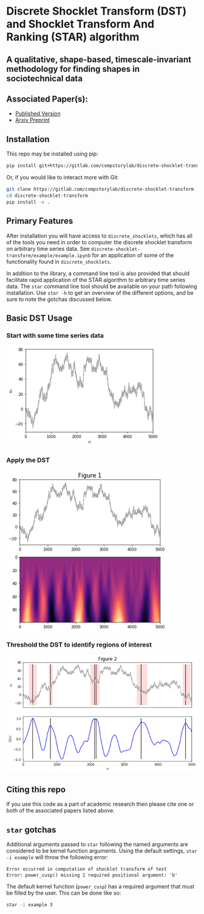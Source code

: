 
# Discrete Shocklet Transform (DST) and Shocklet Transform And Ranking (STAR) algorithm
## A qualitative, shape-based, timescale-invariant methodology for finding shapes in sociotechnical data

## Associated Paper(s):
 - [Published Version](https://link.springer.com/article/10.1140/epjds/s13688-020-0220-x)
 - [Arxiv Preprint](https://arxiv.org/abs/1906.11710)

## Installation
This repo may be installed using pip:
```bash
pip install git+https://gitlab.com/compstorylab/discrete-shocklet-transform.git
```

Or, if you would like to interact more with Git:
```bash
git clone https://gitlab.com/compstorylab/discrete-shocklet-transform
cd discrete-shocklet-transform
pip install -e .
```

## Primary Features
After installation you will have access to `discrete_shocklets`, which has all 
of the tools you need in order to computer the discrete shocklet transform on
arbitrary time series data. See `discrete-shocklet-transform/example/example.ipynb`
for an application of some of the functionality found in `discrete_shocklets`.

In addition to the library, a command line tool is also provided that should
facilitate rapid application of the STAR algorithm to arbitrary time series data.
The `star` command line tool should be available on your path following installation.
Use `star -h` to get an overview of the different options, and be sure to note
the gotchas discussed below.

## Basic DST Usage
### Start with some time series data
![png](./example/output_2_0.png)

### Apply the DST
![png](./example/output_4_0.png)

### Threshold the DST to identify regions of interest
![png](./example/output_7_1.png)

## Citing this repo
If you use this code as a part of academic research then please cite one or both of the associated papers listed above.

## `star` gotchas
Additional arguments passed to `star` following the named arguments are considered to be kernel function arguments.
Using the default settings, `star -i example` will throw the following error:
```
Error occurred in computation of shocklet transform of test
Error: power_cusp() missing 1 required positional argument: 'b'
```

The default kernel function (`power_cusp`) has a required argument that must be filled by the user.
This can be done like so:
```bash
star -i example 3
```
